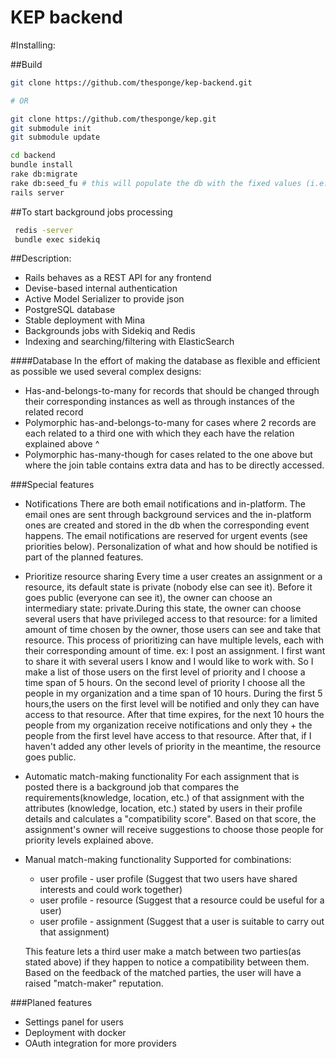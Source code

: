 KEP backend
===========

#Installing:

##Build
```bash
git clone https://github.com/thesponge/kep-backend.git

# OR

git clone https://github.com/thesponge/kep.git
git submodule init
git submodule update
```

```bash
cd backend
bundle install
rake db:migrate
rake db:seed_fu # this will populate the db with the fixed values (i.e. dropdown menu options)
rails server
```
##To start background jobs processing
```bash
 redis -server
 bundle exec sidekiq
```



##Description:
  * Rails behaves as a REST API for any frontend
  * Devise-based internal authentication
  * Active Model Serializer to provide json  
  * PostgreSQL database
  * Stable deployment with Mina
  * Backgrounds jobs with Sidekiq and Redis
  * Indexing and searching/filtering with ElasticSearch


####Database
  In the effort of making the database as flexible and efficient as possible we used several complex designs:
  * Has-and-belongs-to-many for records that should be changed through their corresponding instances as well as through instances of the related record
  * Polymorphic has-and-belongs-to-many for cases where 2 records are each related to a third one with which they each have the relation explained above ^
  * Polymorphic has-many-though for cases related to the one above but where the join table contains extra data and has to be directly accessed.


###Special features
  * Notifications
    There are both email notifications and in-platform. The email ones are sent through background services
    and the in-platform ones are created and stored in the db when the corresponding event happens. The email notifications are reserved for urgent events (see priorities below). Personalization of what and how should be notified is part of the planned features.
  * Prioritize resource sharing
      Every time a user creates an assignment or a resource, its default state is private (nobody else can see it). Before it goes public (everyone can see it), the owner can choose an intermediary state: private.During this state, the owner can choose several users that have privileged access to that resource: for a limited amount of time chosen by the owner, those users can see and take that resource.
      This process of prioritizing can have multiple levels, each with their corresponding amount of time.
      ex: I post an assignment. I first want to share it with several users I know and I would like to work with. So I make a list of those users on the first level of priority and I choose a time span of 5 hours. On the second level of priority I choose all the people in my organization and a time span of 10 hours. During the first 5 hours,the users on the first level will be notified and only they can have access to that resource. After that time expires, for the next 10 hours the people from my organization receive notifications and only they + the people from the first level have access to that resource. After that, if I haven't added any other levels of priority in the meantime, the resource goes public.

  * Automatic match-making functionality
      For each assignment that is posted there is a background job that compares the requirements(knowledge, location, etc.) of that assignment with the attributes (knowledge, location, etc.) stated by users in their profile details and calculates a "compatibility score". Based on that score, the assignment's owner will receive suggestions to choose those people for priority levels explained above.

  * Manual match-making functionality
      Supported for combinations:
      - user profile - user profile (Suggest that two users have shared interests and could work together)
      - user profile - resource (Suggest that a resource could be useful for a user)
      - user profile - assignment (Suggest that a user is suitable to carry out that assignment)

     This feature lets a third user make a match between two parties(as stated above) if they happen to notice a compatibility between them. Based on the feedback of the matched parties, the user will have a raised "match-maker" reputation.

###Planed features
  * Settings panel for users
  * Deployment with docker
  * OAuth integration for more providers

